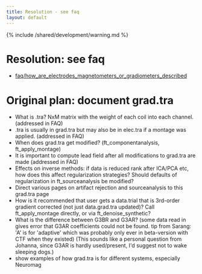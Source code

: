 ```yaml
---
title: Resolution - see faq
layout: default
---
```


{% include /shared/development/warning.md %}

# Resolution: see faq

*  [faq/how_are_electrodes_magnetometers_or_gradiometers_described](/faq/how_are_electrodes_magnetometers_or_gradiometers_described)

# Original plan: document grad.tra

*  What is .tra?   NxM matrix with the weight of each coil into each channel.  (addressed in FAQ)
*  .tra is usually in grad.tra but may also be in elec.tra if a montage was applied. (addressed in FAQ)
*  When does grad.tra get modified? (ft_componentanalysis, ft_apply_montage)
*  It is important to compute lead field after all modifications to grad.tra are made (addressed in FAQ)
*  Effects on inverse methods: if data is reduced rank after ICA/PCA etc, how does this affect regularization strategies?  Should defaults of regularization in ft_sourceanalysis be modified?
*  Direct various pages on artifact rejection and sourceanalysis to this grad.tra page
*  How is it recommended that user gets a data.trial that is 3rd-order gradient corrected (not just data.grad.tra updated)?  Call ft_apply_montage directly, or via ft_denoise_synthetic?  
*  What is the difference between G3BR and G3AR?  (some data read in gives error that G3AR coefficients could not be found.  tip from Sarang: 'A' is for 'adaptive' which was probably only ever in beta-version with CTF when they existed) (This sounds like a personal question from Johanna, since G3AR is hardly used/present, I'd suggest not to wake sleeping dogs.) 
*  show examples of how grad.tra is for different systems, especially Neuromag

